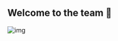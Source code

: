 ## Welcome to the team 🙌

![img](https://images.unsplash.com/photo-1530462943125-677cc511c87e?ixlib=rb-4.0.3&ixid=MnwxMjA3fDB8MHxwaG90by1wYWdlfHx8fGVufDB8fHx8&auto=format&fit=crop&w=2067&q=80)
